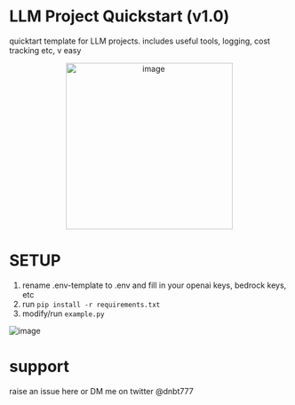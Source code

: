 # LLM Project Quickstart (v1.0)
quicktart template for LLM projects. includes useful tools, logging, cost tracking etc, v easy

<div style="text-align: center;">
    <img src="https://github.com/dnbt777/ai-project-quickstart/assets/169108635/04dfe0d1-4d7f-4783-bbb8-f782a54be863" alt="image" width="300"/>
</div>



# SETUP
1. rename .env-template to .env and fill in your openai keys, bedrock keys, etc
2. run `pip install -r requirements.txt`
3. modify/run `example.py`


![image](https://github.com/dnbt777/ai-project-quickstart/assets/169108635/b395df14-987e-4e3e-9cc9-c382fc3af279)



# support

raise an issue here or DM me on twitter @dnbt777
